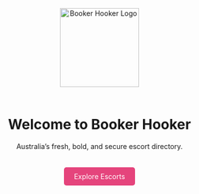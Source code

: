 <!DOCTYPE html>
<html lang="en">
<head>
<meta charset="UTF-8" />
<meta name="viewport" content="width=device-width, initial-scale=1.0"/>
<title>Booker Hooker</title>
<link rel="stylesheet" href="style.css" />
</head>
<body>
<header style="text-align:center; padding: 40px;">
<img src="logo.png" alt="Booker Hooker Logo" style="width: 160px; margin-bottom: 20px;" />
<h1>Welcome to Booker Hooker</h1>
<p>Australia’s fresh, bold, and secure escort directory.</p>
<a href="#explore" style="display:inline-block; margin-top: 20px; padding: 10px 20px; background: #E5447C; color: #fff; text-decoration: none; border-radius: 5px;">Explore Escorts</a>
</header>
</body>
</html>